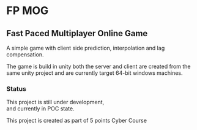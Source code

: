 # FP MOG

## Fast Paced Multiplayer Online Game

A simple game with client side prediction, interpolation and lag compensation.<br>

The game is build in unity both the server and client are created from the same unity project and are currently target 64-bit windows machines.

### Status

This project is still under development,<br>
and currently in POC state.

This project is created as part of 5 points Cyber Course